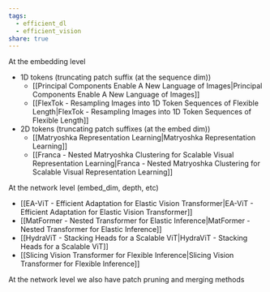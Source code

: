 ```yaml
---
tags:
  - efficient_dl
  - efficient_vision
share: true
---
```


At the embedding level
- 1D tokens (truncating patch suffix (at the sequence dim))
	- [[Principal Components Enable A New Language of Images|Principal Components Enable A New Language of Images]]
	- [[FlexTok - Resampling Images into 1D Token Sequences of Flexible Length|FlexTok - Resampling Images into 1D Token Sequences of Flexible Length]]
- 2D tokens (truncating patch suffixes (at the embed dim))
	- [[Matryoshka Representation Learning|Matryoshka Representation Learning]]
	- [[Franca - Nested Matryoshka Clustering for Scalable Visual Representation Learning|Franca - Nested Matryoshka Clustering for Scalable Visual Representation Learning]]

At the network level (embed_dim, depth, etc)
- [[EA-ViT - Efficient Adaptation for Elastic Vision Transformer|EA-ViT - Efficient Adaptation for Elastic Vision Transformer]]
- [[MatFormer - Nested Transformer for Elastic Inference|MatFormer - Nested Transformer for Elastic Inference]]
- [[HydraViT - Stacking Heads for a Scalable ViT|HydraViT - Stacking Heads for a Scalable ViT]]
- [[Slicing Vision Transformer for Flexible Inference|Slicing Vision Transformer for Flexible Inference]]

At the network level we also have patch pruning and merging methods